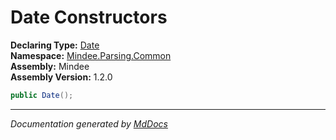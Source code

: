 ﻿<!--  
  <auto-generated>   
    The contents of this file were generated by a tool.  
    Changes to this file may be list if the file is regenerated  
  </auto-generated>   
-->

# Date Constructors

**Declaring Type:** [Date](../index.md)  
**Namespace:** [Mindee.Parsing.Common](../../index.md)  
**Assembly:** Mindee  
**Assembly Version:** 1.2.0

```csharp
public Date();
```
___

*Documentation generated by [MdDocs](https://github.com/ap0llo/mddocs)*
